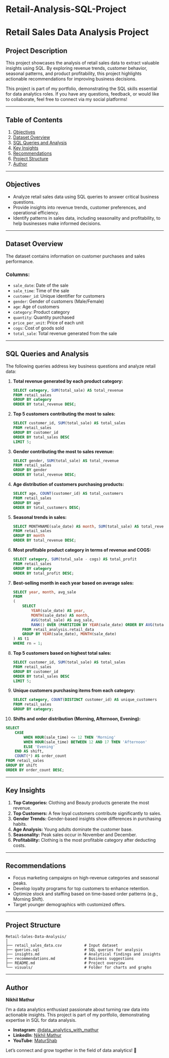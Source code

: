 # Retail-Analysis-SQL-Project

# **Retail Sales Data Analysis Project**  

## **Project Description**  
This project showcases the analysis of retail sales data to extract valuable insights using SQL. By exploring revenue trends, customer behavior, seasonal patterns, and product profitability, this project highlights actionable recommendations for improving business decisions.  

This project is part of my portfolio, demonstrating the SQL skills essential for data analytics roles. If you have any questions, feedback, or would like to collaborate, feel free to connect via my social platforms!  

---

## **Table of Contents**  
1. [Objectives](#objectives)  
2. [Dataset Overview](#dataset-overview)  
3. [SQL Queries and Analysis](#sql-queries-and-analysis)  
4. [Key Insights](#key-insights)  
5. [Recommendations](#recommendations)  
6. [Project Structure](#project-structure)  
7. [Author](#author)  

---

## **Objectives**  
- Analyze retail sales data using SQL queries to answer critical business questions.  
- Provide insights into revenue trends, customer preferences, and operational efficiency.  
- Identify patterns in sales data, including seasonality and profitability, to help businesses make informed decisions.  

---

## **Dataset Overview**  
The dataset contains information on customer purchases and sales performance.  
### **Columns:**  
- `sale_date`: Date of the sale  
- `sale_time`: Time of the sale  
- `customer_id`: Unique identifier for customers  
- `gender`: Gender of customers (Male/Female)  
- `age`: Age of customers  
- `category`: Product category  
- `quantity`: Quantity purchased  
- `price_per_unit`: Price of each unit  
- `cogs`: Cost of goods sold  
- `total_sale`: Total revenue generated from the sale  

---

## **SQL Queries and Analysis**  
The following queries address key business questions and analyze retail data:  

1. **Total revenue generated by each product category:**  
   ```sql
   SELECT category, SUM(total_sale) AS total_revenue 
   FROM retail_sales 
   GROUP BY category 
   ORDER BY total_revenue DESC;
   ```  

2. **Top 5 customers contributing the most to sales:**  
   ```sql
   SELECT customer_id, SUM(total_sale) AS total_sales 
   FROM retail_sales 
   GROUP BY customer_id 
   ORDER BY total_sales DESC 
   LIMIT 5;
   ```  

3. **Gender contributing the most to sales revenue:**  
   ```sql
   SELECT gender, SUM(total_sale) AS total_revenue 
   FROM retail_sales 
   GROUP BY gender 
   ORDER BY total_revenue DESC;
   ```  

4. **Age distribution of customers purchasing products:**  
   ```sql
   SELECT age, COUNT(customer_id) AS total_customers 
   FROM retail_sales 
   GROUP BY age 
   ORDER BY total_customers DESC;
   ```  

5. **Seasonal trends in sales:**  
   ```sql
   SELECT MONTHNAME(sale_date) AS month, SUM(total_sale) AS total_revenue 
   FROM retail_sales 
   GROUP BY month 
   ORDER BY total_revenue DESC;
   ```  

6. **Most profitable product category in terms of revenue and COGS:**  
   ```sql
   SELECT category, SUM(total_sale - cogs) AS total_profit 
   FROM retail_sales 
   GROUP BY category 
   ORDER BY total_profit DESC;
   ```  

7. **Best-selling month in each year based on average sales:**  
   ```sql
   SELECT year, month, avg_sale  
   FROM  
   (  
       SELECT  
           YEAR(sale_date) AS year,  
           MONTH(sale_date) AS month,  
           AVG(total_sale) AS avg_sale,  
           RANK() OVER (PARTITION BY YEAR(sale_date) ORDER BY AVG(total_sale) DESC) AS rn  
       FROM retail_analysis.retail_data  
       GROUP BY YEAR(sale_date), MONTH(sale_date)  
   ) AS t1  
   WHERE rn = 1;
   ```  

8. **Top 5 customers based on highest total sales:**  
   ```sql
   SELECT customer_id, SUM(total_sale) AS total_sales 
   FROM retail_sales 
   GROUP BY customer_id 
   ORDER BY total_sales DESC 
   LIMIT 5;
   ```  

9. **Unique customers purchasing items from each category:**  
   ```sql
   SELECT category, COUNT(DISTINCT customer_id) AS unique_customers 
   FROM retail_sales 
   GROUP BY category;
   ```  

10. **Shifts and order distribution (Morning, Afternoon, Evening):**  
   ```sql
   SELECT 
       CASE 
           WHEN HOUR(sale_time) <= 12 THEN 'Morning' 
           WHEN HOUR(sale_time) BETWEEN 12 AND 17 THEN 'Afternoon' 
           ELSE 'Evening' 
       END AS shift, 
       COUNT(*) AS order_count 
   FROM retail_sales 
   GROUP BY shift 
   ORDER BY order_count DESC;
   ```  

---

## **Key Insights**  
1. **Top Categories:** Clothing and Beauty products generate the most revenue.  
2. **Top Customers:** A few loyal customers contribute significantly to sales.  
3. **Gender Trends:** Gender-based insights show differences in purchasing habits.  
4. **Age Analysis:** Young adults dominate the customer base.  
5. **Seasonality:** Peak sales occur in November and December.  
6. **Profitability:** Clothing is the most profitable category after deducting costs.  

---

## **Recommendations**  
- Focus marketing campaigns on high-revenue categories and seasonal peaks.  
- Develop loyalty programs for top customers to enhance retention.  
- Optimize stock and staffing based on time-based order patterns (e.g., Morning Shift).  
- Target younger demographics with customized offers.  

---

## **Project Structure**  
```
Retail-Sales-Data-Analysis/
│
├── retail_sales_data.csv          # Input dataset  
├── queries.sql                    # SQL queries for analysis  
├── insights.md                    # Analytical findings and insights  
├── recommendations.md             # Business suggestions  
├── README.md                      # Project overview  
└── visuals/                       # Folder for charts and graphs  
```  

---

## **Author**  
**Nikhil Mathur**  

I’m a data analytics enthusiast passionate about turning raw data into actionable insights. This project is part of my portfolio, demonstrating expertise in SQL for data analysis.  

- **Instagram**: [@data_analytics_with_mathur](https://www.instagram.com/data_analytics_with_mathur/)  
- **LinkedIn**: [Nikhil Mathur](https://www.linkedin.com/in/nikhil-mathur-4600661a8/)  
- **YouTube**: [MaturShab](https://youtube.com/@maturshab2210?si=UOhX-Z9sIK8JMvZn)  

Let’s connect and grow together in the field of data analytics! 🚀
